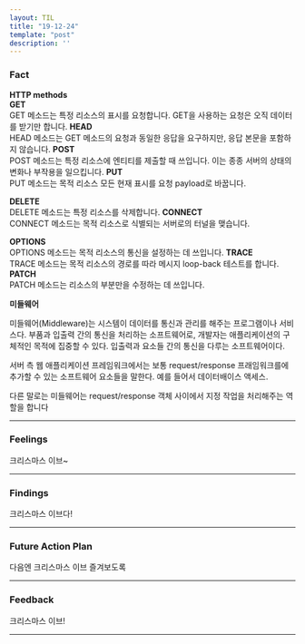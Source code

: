 ```yaml
---
layout: TIL
title: "19-12-24"
template: "post"
description: ''
---
```


### Fact

**HTTP methods**  
**GET**  
GET 메소드는 특정 리소스의 표시를 요청합니다. GET을 사용하는 요청은 오직 데이터를 받기만 합니다.
**HEAD**  
HEAD 메소드는 GET 메소드의 요청과 동일한 응답을 요구하지만, 응답 본문을 포함하지 않습니다.
**POST**  
POST 메소드는 특정 리소스에 엔티티를 제출할 때 쓰입니다. 이는 종종 서버의 상태의 변화나 부작용을 일으킵니다. 
**PUT**  
PUT 메소드는 목적 리소스 모든 현재 표시를 요청 payload로 바꿉니다.

**DELETE**  
DELETE 메소드는 특정 리소스를 삭제합니다. 
**CONNECT**  
CONNECT 메소드는 목적 리소스로 식별되는 서버로의 터널을 맺습니다.

**OPTIONS**  
OPTIONS 메소드는 목적 리소스의 통신을 설정하는 데 쓰입니다.
**TRACE**  
TRACE 메소드는 목적 리소스의 경로를 따라 메시지 loop-back 테스트를 합니다.
**PATCH**  
PATCH 메소드는 리소스의 부분만을 수정하는 데 쓰입니다.


**미들웨어**  

미들웨어(Middleware)는 시스템이 데이터를 통신과 관리를 해주는 프로그램이나 서비스다. 부품과 입출력 간의 통신을 처리하는 소프트웨어로, 개발자는 애플리케이션의 구체적인 목적에 집중할 수 있다. 입출력과 요소들 간의 통신을 다루는 소프트웨어이다.

서버 측 웹 애플리케이션 프레임워크에서는 보통 request/response 프래임워크를에 추가할 수 있는 소프트웨어 요소들을 말한다. 예를 들어서 데이터배이스 액세스.

다른 말로는 미들웨어는 request/response 객체 사이에서 지정 작업을 처리해주는 역할을 합니다

---

### Feelings

크리스마스 이브~

---

### Findings

크리스마스 이브다!

---

### Future Action Plan

다음엔 크리스마스 이브 즐겨보도록

---

### Feedback

크리스마스 이브!

---
